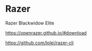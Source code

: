 # Razer 
Razer Blackwidow Elite 




https://openrazer.github.io/#download


https://github.com/lolei/razer-cli


